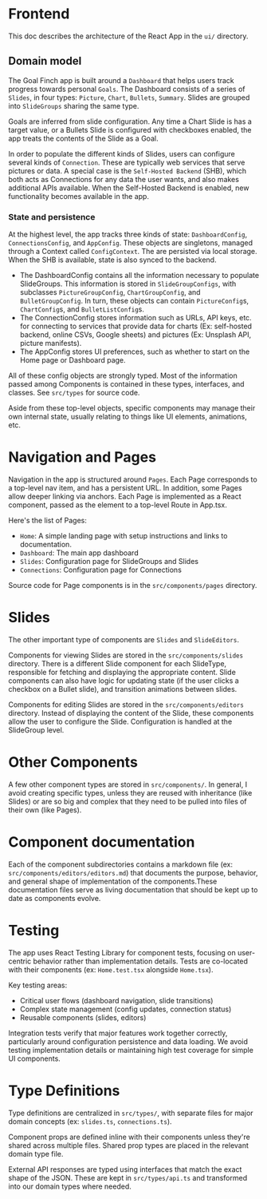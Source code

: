 # Frontend

This doc describes the architecture of the React App in the `ui/` directory.

## Domain model

The Goal Finch app is built around a `Dashboard` that helps users track progress towards personal `Goals`. The Dashboard consists of a series of `Slides`, in four types: `Picture`, `Chart`, `Bullets`, `Summary`. Slides are grouped into `SlideGroups` sharing the same type. 

Goals are inferred from slide configuration. Any time a Chart Slide is has a target value, or a Bullets Slide is configured with checkboxes enabled, the app treats the contents of the Slide as a Goal.

In order to populate the different kinds of Slides, users can configure several kinds of `Connection`. These are typically web services that serve pictures or data. A special case is the `Self-Hosted Backend` (SHB), which both acts as Connections for any data the user wants, and also makes additional APIs available. When the Self-Hosted Backend is enabled, new functionality becomes available in the app.

### State and persistence

At the highest level, the app tracks three kinds of state: `DashboardConfig`, `ConnectionsConfig`, and `AppConfig`. These objects are singletons, managed through a Context called `ConfigContext`. The are persisted via local storage. When the SHB is available, state is also synced to the backend.

* The DashboardConfig contains all the information necessary to populate SlideGroups. This information is stored in `SlideGroupConfigs`, with subclasses `PictureGroupConfig`, `ChartGroupConfig`, and `BulletGroupConfig`. In turn, these objects can contain `PictureConfig`s, `ChartConfig`s, and `BulletListConfig`s.
* The ConnectionConfig stores information such as URLs, API keys, etc. for connecting to services that provide data for charts (Ex: self-hosted backend, online CSVs, Google sheets) and pictures (Ex: Unsplash API, picture manifests).
* The AppConfig stores UI preferences, such as whether to start on the Home page or Dashboard page.

All of these config objects are strongly typed. Most of the information passed among Components is contained in these types, interfaces, and classes. See `src/types` for source code.

Aside from these top-level objects, specific components may manage their own internal state, usually relating to things like UI elements, animations, etc.

# Navigation and Pages

Navigation in the app is structured around `Pages`. Each Page corresponds to a top-level nav item, and has a persistent URL. In addition, some Pages allow deeper linking via anchors. Each Page is implemented as a React component, passed as the element to a top-level Route in App.tsx.

Here's the list of Pages:

* `Home`: A simple landing page with setup instructions and links to documentation.
* `Dashboard`: The main app dashboard
* `Slides`: Configuration page for SlideGroups and Slides
* `Connections`: Configuration page for Connections

Source code for Page components is in the `src/components/pages` directory.

# Slides

The other important type of components are `Slides` and `SlideEditors`.

Components for viewing Slides are stored in the `src/components/slides` directory. There is a different Slide component for each SlideType, responsible for fetching and displaying the appropriate content. Slide components can also have logic for updating state (if the user clicks a checkbox on a Bullet slide), and transition animations between slides.

Components for editing Slides are stored in the `src/components/editors` directory. Instead of displaying the content of the Slide, these components allow the user to configure the Slide. Configuration is handled at the SlideGroup level.

# Other Components

A few other component types are stored in `src/components/`. In general, I avoid creating specific types, unless they are reused with inheritance (like Slides) or are so big and complex that they need to be pulled into files of their own (like Pages).

# Component documentation

Each of the component subdirectories contains a markdown file (ex: `src/components/editors/editors.md`) that documents the purpose, behavior, and general shape of implementation of the components.These documentation files serve as living documentation that should be kept up to date as components evolve.

# Testing

The app uses React Testing Library for component tests, focusing on user-centric behavior rather than implementation details. Tests are co-located with their components (ex: `Home.test.tsx` alongside `Home.tsx`).

Key testing areas:
* Critical user flows (dashboard navigation, slide transitions)
* Complex state management (config updates, connection status)
* Reusable components (slides, editors)

Integration tests verify that major features work together correctly, particularly around configuration persistence and data loading. We avoid testing implementation details or maintaining high test coverage for simple UI components.

# Type Definitions

Type definitions are centralized in `src/types/`, with separate files for major domain concepts (ex: `slides.ts`, `connections.ts`). 

Component props are defined inline with their components unless they're shared across multiple files. Shared prop types are placed in the relevant domain type file.

External API responses are typed using interfaces that match the exact shape of the JSON. These are kept in `src/types/api.ts` and transformed into our domain types where needed.
